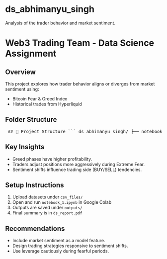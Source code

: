 # ds_abhimanyu_singh
Analysis of the trader behavior and market sentiment.

# Web3 Trading Team - Data Science Assignment

## Overview
This project explores how trader behavior aligns or diverges from market sentiment using:
- Bitcoin Fear & Greed Index
- Historical trades from Hyperliquid

## Folder Structure

<pre> ## 📁 Project Structure ``` ds_abhimanyu_singh/ ├── notebook_1.ipynb ├── csv_files/ │ ├── fear_greed_index.csv │ └── historical_data.csv ├── outputs/ │ ├── profitability_by_sentiment.png │ ├── trade_volume_by_sentiment.png │ └── leverage_proxy_by_sentiment.png ├── ds_report.pdf └── README.md ``` </pre>


## Key Insights
- Greed phases have higher profitability.
- Traders adjust positions more aggressively during Extreme Fear.
- Sentiment shifts influence trading side (BUY/SELL) tendencies.

## Setup Instructions
1. Upload datasets under `csv_files/`
2. Open and run `notebook_1.ipynb` in Google Colab
3. Outputs are saved under `outputs/`
4. Final summary is in `ds_report.pdf`

## Recommendations
- Include market sentiment as a model feature.
- Design trading strategies responsive to sentiment shifts.
- Use leverage cautiously during fearful periods.
